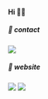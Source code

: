#### Hi 🙌🏻


##### 📩 contact 
<a href="mailto:proysm5154@naver.com"><img src="https://img.shields.io/badge/Mail-EA4335?style=flat-square&logo=Gmail&logoColor=white"/></a>

##### 🐥 website 
<a href="https://velog.io/@proysm5154"><img src="https://img.shields.io/badge/Blog-20C997?style=flat-square&logo=Velog&logoColor=white"/></a>
<a href="https://velog.io/@proysm5154"><img src="https://img.shields.io/badge/Notion-000000?style=flat-square&logo=Notion&logoColor=white"/></a>

<br>

<!--
**proysm/proysm** is a ✨ _special_ ✨ repository because its `README.md` (this file) appears on your GitHub profile.

Here are some ideas to get you started:

- 🔭 I’m currently working on ...
- 🌱 I’m currently learning ...
- 👯 I’m looking to collaborate on ...
- 🤔 I’m looking for help with ...
- 💬 Ask me about ...
- 📫 How to reach me: ...
- 😄 Pronouns: ...
- ⚡ Fun fact: ...
-->
